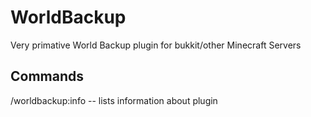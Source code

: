 # WorldBackup
Very primative World Backup plugin for bukkit/other Minecraft Servers

## Commands
/worldbackup:info -- lists information about plugin

